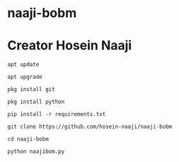 # naaji-bobm
# Creator Hosein Naaji 
`apt update`

`apt upgrade`

`pkg install git`

`pkg install python`

`pip install -r requirements.txt`

`git clone https://github.com/hosein-naaji/naaji-bobm`

`cd naaji-bobm`

`python naajibom.py`
